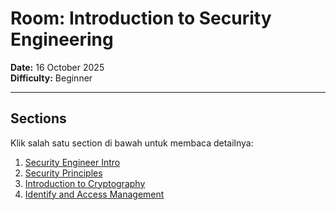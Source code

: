 # Room: Introduction to Security Engineering

**Date:** 16 October 2025  
**Difficulty:** Beginner  

---

## Sections
Klik salah satu section di bawah untuk membaca detailnya:

1. [Security Engineer Intro](security-engineer-intro.md)  
2. [Security Principles](security-principles.md)  
3. [Introduction to Cryptography](introduction-to-cryptography.md)  
4. [Identify and Access Management](identify-and-access-management.md)  
